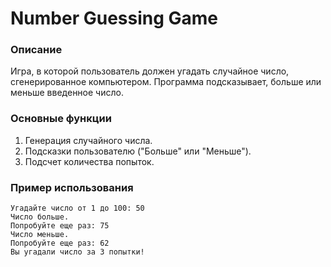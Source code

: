 # Number Guessing Game

### Описание
Игра, в которой пользователь должен угадать случайное число, сгенерированное компьютером. Программа подсказывает, больше или меньше введенное число.

### Основные функции
1. Генерация случайного числа.
2. Подсказки пользователю ("Больше" или "Меньше").
3. Подсчет количества попыток.

### Пример использования
```plaintext
Угадайте число от 1 до 100: 50  
Число больше.  
Попробуйте еще раз: 75  
Число меньше.  
Попробуйте еще раз: 62  
Вы угадали число за 3 попытки!  

